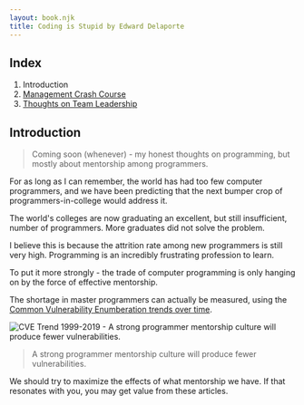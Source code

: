 ```yaml
---
layout: book.njk
title: Coding is Stupid by Edward Delaporte
---
```


## Index

1. Introduction
2. [Management Crash Course](/blog/management)
3. [Thoughts on Team Leadership](/blog/as_a_team_leader/)

## Introduction

>Coming soon (whenever) - my honest thoughts on programming, but mostly about
>mentorship among programmers.

For as long as I can remember, the world has had too few computer programmers,
and we have been predicting that the next bumper crop of programmers-in-college
would address it.

The world's colleges are now graduating an excellent, but still insufficient,
number of programmers. More graduates did not solve the problem.

I believe this is because the attrition rate among new programmers is still very
high. Programming is an incredibly frustrating profession to learn.

To put it more strongly - the trade of computer programming is only hanging on
by the force of effective mentorship.

The shortage in master programmers can actually be measured, using the [Common
Vulnerability Enumberation trends over time][1].

![CVE Trend 1999-2019 - A strong programmer mentorship culture will produce
fewer vulnerabilities.](/img/book/cve_trend.PNG)

>A strong programmer mentorship culture will produce fewer vulnerabilities. 

[1]:
    https://www.cvedetails.com/cvss-score-charts.php?fromform=1&vendor_id=&product_id=&startdate=1999-05-03&enddate=2021-05-03

We should try to maximize the effects of what mentorship we have. If that
resonates with you, you may get value from these articles.
